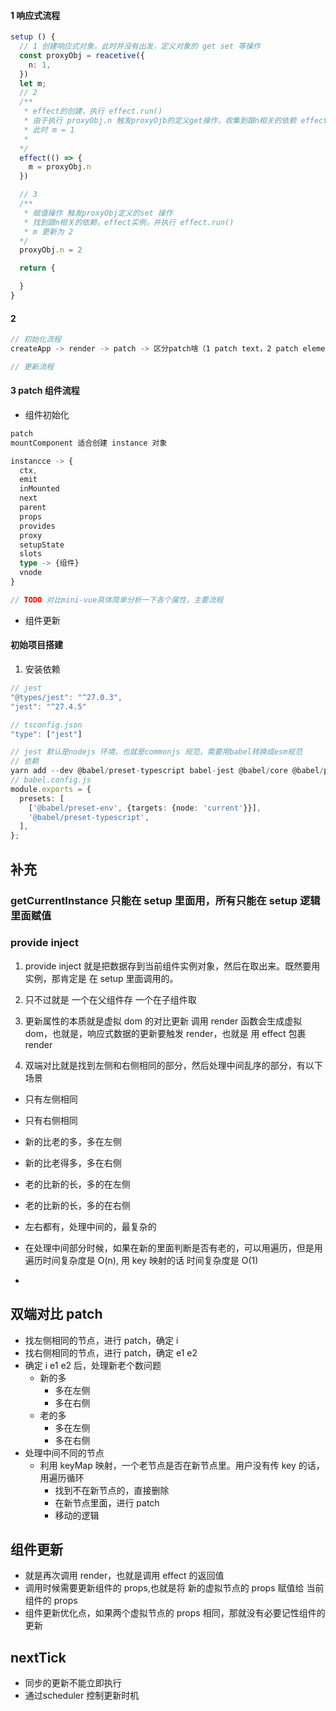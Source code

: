 #### 1 响应式流程

```typescript
setup () {
  // 1 创建响应式对象，此时并没有出发，定义对象的 get set 等操作
  const proxyObj = reacetive({
    n: 1,
  })
  let m;
  // 2
  /**
   * effect的创建，执行 effect.run()
   * 由于执行 proxyObj.n 触发proxyOjb的定义get操作，收集到跟n相关的依赖 effect实例，
   * 此时 m = 1
   *
  */
  effect(() => {
    m = proxyObj.n
  })

  // 3
  /**
   * 赋值操作 触发proxyObj定义的set 操作
   * 找到跟n相关的依赖，effect实例，并执行 effect.run()
   * m 更新为 2
  */
  proxyObj.n = 2

  return {

  }
}
```

#### 2

```typescript
// 初始化流程
createApp -> render -> patch -> 区分patch啥（1 patch text，2 patch element，3 patch component）

// 更新流程

```

#### 3 patch 组件流程

- 组件初始化

```typescript
patch
mountComponent 适合创建 instance 对象

instancce -> {
  ctx,
  emit
  inMounted
  next
  parent
  props
  provides
  proxy
  setupState
  slots
  type -> {组件}
  vnode
}

// TODO 对比mini-vue具体简单分析一下各个属性，主要流程
```

- 组件更新

#### 初始项目搭建

1. 安装依赖

```typescript
// jest
"@types/jest": "^27.0.3",
"jest": "^27.4.5"

// tsconfig.json
"type": ["jest"]

// jest 默认是nodejs 环境，也就是commonjs 规范，需要用babel转换成esm规范
// 依赖
yarn add --dev @babel/preset-typescript babel-jest @babel/core @babel/preset-env
// babel.config.js
module.exports = {
  presets: [
    ['@babel/preset-env', {targets: {node: 'current'}}],
    '@babel/preset-typescript',
  ],
};
```

## 补充

### getCurrentInstance 只能在 setup 里面用，所有只能在 setup 逻辑里面赋值

### provide inject

1. provide inject 就是把数据存到当前组件实例对象，然后在取出来。既然要用实例，那肯定是 在 setup 里面调用的。
2. 只不过就是 一个在父组件存 一个在子组件取

3. 更新属性的本质就是虚拟 dom 的对比更新
   调用 render 函数会生成虚拟 dom，也就是，响应式数据的更新要触发 render，也就是 用 effect 包裹 render

4. 双端对比就是找到左侧和右侧相同的部分，然后处理中间乱序的部分，有以下场景

- 只有左侧相同
- 只有右侧相同
- 新的比老的多，多在左侧
- 新的比老得多，多在右侧
- 老的比新的长，多的在左侧
- 老的比新的长，多的在右侧
- 左右都有，处理中间的，最复杂的

- 在处理中间部分时候，如果在新的里面判断是否有老的，可以用遍历，但是用遍历时间复杂度是 O(n), 用 key 映射的话 时间复杂度是 O(1)
-

## 双端对比 patch

- 找左侧相同的节点，进行 patch，确定 i
- 找右侧相同的节点，进行 patch，确定 e1 e2
- 确定 i e1 e2 后，处理新老个数问题
  - 新的多
    - 多在左侧
    - 多在右侧
  - 老的多
    - 多在左侧
    - 多在右侧
- 处理中间不同的节点
  - 利用 keyMap 映射，一个老节点是否在新节点里。用户没有传 key 的话，用遍历循环
    - 找到不在新节点的，直接删除
    - 在新节点里面，进行 patch
    - 移动的逻辑

## 组件更新

- 就是再次调用 render，也就是调用 effect 的返回值
- 调用时候需要更新组件的 props,也就是将 新的虚拟节点的 props 赋值给 当前组件的 props
- 组件更新优化点，如果两个虚拟节点的 props 相同，那就没有必要记性组件的更新

## nextTick
- 同步的更新不能立即执行
- 通过scheduler 控制更新时机
